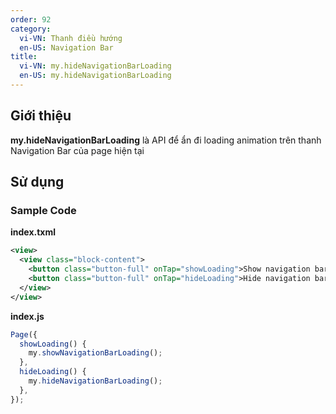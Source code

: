 ```yaml
---
order: 92
category:
  vi-VN: Thanh điều hướng
  en-US: Navigation Bar
title:
  vi-VN: my.hideNavigationBarLoading
  en-US: my.hideNavigationBarLoading
---
```


## Giới thiệu

**my.hideNavigationBarLoading** là API để ẩn đi loading animation trên thanh Navigation Bar của page hiện tại

## Sử dụng

### Sample Code
**index.txml**
```xml
<view>
  <view class="block-content">
    <button class="button-full" onTap="showLoading">Show navigation bar loading</button>
    <button class="button-full" onTap="hideLoading">Hide navigation bar loading</button>
  </view>
</view>
```

**index.js**
```js
Page({
  showLoading() {
    my.showNavigationBarLoading();
  },
  hideLoading() {
    my.hideNavigationBarLoading();
  },
});
```
